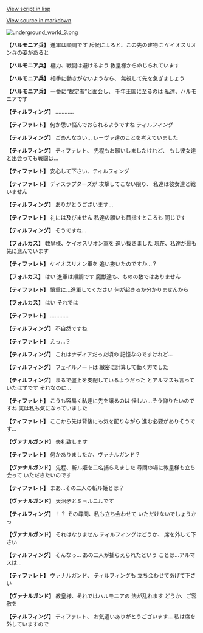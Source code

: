 [View script in lisp](../scripts/100905020.txt)

[View source in markdown](100905020.md)

![underground_world_3.png](../images/backgrounds/underground_world_3.png)

**【ハルモニア兵】**
進軍は順調です
斥候によると、この先の建物に
ケイオスリオン兵の姿があると

**【ハルモニア兵】**
極力、戦闘は避けるよう
教皇様から命じられています

**【ハルモニア兵】**
相手に動きがないようなら、
無視して先を急ぎましょう

**【ハルモニア兵】**
一番に“裁定者”と面会し、
千年王国に至るのは
私達、ハルモニアです

**【ティルフィング】**
…………

**【ティファレト】**
何か思い悩んでおられるようですね
ティルフィング

**【ティルフィング】**
ごめんなさい…
レーヴァ達のことを考えていました

**【ティルフィング】**
ティファレト、
先程もお願いしましたけれど、
もし彼女達と出会っても戦闘は…

**【ティファレト】**
安心して下さい、ティルフィング

**【ティファレト】**
ディスラプターズが
攻撃してこない限り、
私達は彼女達と戦いません

**【ティルフィング】**
ありがとうございます…

**【ティファレト】**
礼には及びません
私達の願いも目指すところも
同じです

**【ティルフィング】**
そうですね…

**【フォルカス】**
教皇様、ケイオスリオン軍を
追い抜きました
現在、私達が最も先に進んでいます

**【ティファレト】**
ケイオスリオン軍を
追い抜いたのですか…？

**【フォルカス】**
はい
進軍は順調です
魔獣達も、ものの数ではありません

**【ティファレト】**
慎重に…進軍してください
何が起きるか分かりませんから

**【フォルカス】**
はい
それでは

**【ティファレト】**
…………

**【ティルフィング】**
不自然ですね

**【ティファレト】**
えっ…？

**【ティルフィング】**
これはナディアだった頃の
記憶なのですけれど…

**【ティルフィング】**
フェイルノートは
緻密に計算して動く方でした

**【ティルフィング】**
まるで盤上を支配しているようだった
とアルマスも言っていたはずです
それなのに…

**【ティファレト】**
こうも容易く私達に先を譲るのは
怪しい…そう仰りたいのですね
実は私も気になっていました

**【ティファレト】**
ここから先は背後にも気を配りながら
進む必要がありそうです…

**【ヴァナルガンド】**
失礼致します

**【ティファレト】**
何かありましたか、ヴァナルガンド？

**【ヴァナルガンド】**
先程、斬ル姫を二名捕らえました
尋問の場に教皇様も立ち会って
いただきたいのです

**【ティファレト】**
まあ…その二人の斬ル姫とは？

**【ヴァナルガンド】**
天沼矛とミョルニルです

**【ティルフィング】**
！？
その尋問、私も立ち会わせて
いただけないでしょうかっ

**【ヴァナルガンド】**
それはなりません
ティルフィングはどうか、
席を外して下さい

**【ティルフィング】**
そんなっ…
あの二人が捕らえられたという
ことは…アルマスは…

**【ティファレト】**
ヴァナルガンド、
ティルフィングも
立ち会わせてあげて下さい

**【ヴァナルガンド】**
教皇様、それではハルモニアの
法が乱れます
どうか、ご容赦を

**【ティルフィング】**
ティファレト、
お気遣いありがとうございます…
私は席を外していますので